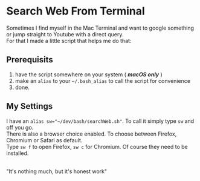 # Search Web From Terminal

Sometimes I find myself in the Mac Terminal and want to google something or jump straight to Youtube with a direct query.<br>
For that I made a little script that helps me do that:<br>

## Prerequisits

1. have the script somewhere on your system ( ***macOS only*** ) 
2. make an ```alias``` to your ```~/.bash_alias``` to call the script for convenience
3. done.

## My Settings

I have an ```alias sw="~/dev/bash/searchWeb.sh"```. To call it simply type ```sw``` and off you go.<br>
There is also a browser choice enabled. To choose between Firefox, Chromium or Safari as default.<br>
Type ```sw f``` to open Firefox, ```sw c``` for Chromium. Of course they need to be installed.<br><br>

"It's nothing much, but it's honest work"
